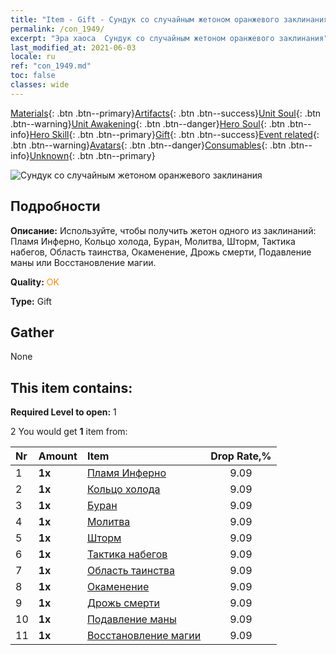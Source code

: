 ```yaml
---
title: "Item - Gift - Сундук со случайным жетоном оранжевого заклинания"
permalink: /con_1949/
excerpt: "Эра хаоса  Сундук со случайным жетоном оранжевого заклинания"
last_modified_at: 2021-06-03
locale: ru
ref: "con_1949.md"
toc: false
classes: wide
---
```

 [Materials](/ItemsRU/){: .btn .btn--primary}[Artifacts](/ItemsRU/Artifacts/){: .btn .btn--success}[Unit Soul](/ItemsRU/UnitSoul/){: .btn .btn--warning}[Unit Awakening](/ItemsRU/UnitAwakening/){: .btn .btn--danger}[Hero Soul](/ItemsRU/HeroSoul/){: .btn .btn--info}[Hero Skill](/ItemsRU/HeroSkill/){: .btn .btn--primary}[Gift](/ItemsRU/Gift/){: .btn .btn--success}[Event related](/ItemsRU/Events/){: .btn .btn--warning}[Avatars](/ItemsRU/Avatars/){: .btn .btn--danger}[Consumables](/ItemsRU/Consumables/){: .btn .btn--info}[Unknown](/ItemsRU/Unknown/){: .btn .btn--primary}

 ![Сундук со случайным жетоном оранжевого заклинания](/images/t/i_7012.png)

## Подробности
 **Описание:** Используйте, чтобы получить жетон одного из заклинаний: Пламя Инферно, Кольцо холода, Буран, Молитва, Шторм, Тактика набегов, Область таинства, Окаменение, Дрожь смерти, Подавление маны или Восстановление магии.

 **Quality:** <span style="color: #FF8C00">OK</span>

 **Type:** Gift

## Gather

  None

## This item contains:

 **Required Level to open:** 1

 2 You would get **1** item  from:

  | Nr | Amount |     Item    | Drop Rate,% |
  |:---|:-------|:------------|:---------:|
  | 1 |  **1x** | [Пламя Инферно](/ItemsRU/her_406/) | 9.09 | 
  | 2 |  **1x** | [Кольцо холода](/ItemsRU/her_421/) | 9.09 | 
  | 3 |  **1x** | [Буран](/ItemsRU/her_423/) | 9.09 | 
  | 4 |  **1x** | [Молитва](/ItemsRU/her_432/) | 9.09 | 
  | 5 |  **1x** | [Шторм](/ItemsRU/her_445/) | 9.09 | 
  | 6 |  **1x** | [Тактика набегов](/ItemsRU/her_450/) | 9.09 | 
  | 7 |  **1x** | [Область таинства](/ItemsRU/her_470/) | 9.09 | 
  | 8 |  **1x** | [Окаменение](/ItemsRU/her_471/) | 9.09 | 
  | 9 |  **1x** | [Дрожь смерти](/ItemsRU/her_456/) | 9.09 | 
  | 10 |  **1x** | [Подавление маны](/ItemsRU/her_480/) | 9.09 | 
  | 11 |  **1x** | [Восстановление магии](/ItemsRU/her_482/) | 9.09 | 
